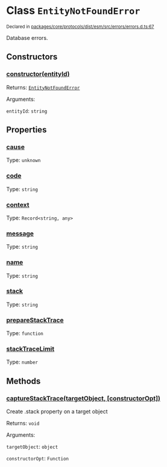 # Class `EntityNotFoundError`
<sub>Declared in [packages/core/protocols/dist/esm/src/errors/errors.d.ts:67]()</sub>


Database errors.

## Constructors
### [constructor(entityId)]()




Returns: <code>[EntityNotFoundError](/api/@dxos/react-client/classes/EntityNotFoundError)</code>

Arguments: 

`entityId`: <code>string</code>



## Properties
### [cause]()
Type: <code>unknown</code>



### [code]()
Type: <code>string</code>



### [context]()
Type: <code>Record&lt;string, any&gt;</code>



### [message]()
Type: <code>string</code>



### [name]()
Type: <code>string</code>



### [stack]()
Type: <code>string</code>



### [prepareStackTrace]()
Type: <code>function</code>



### [stackTraceLimit]()
Type: <code>number</code>




## Methods
### [captureStackTrace(targetObject, \[constructorOpt\])]()


Create .stack property on a target object

Returns: <code>void</code>

Arguments: 

`targetObject`: <code>object</code>

`constructorOpt`: <code>Function</code>


